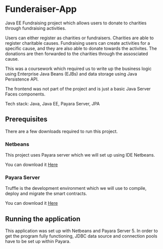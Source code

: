 # Funderaiser-App
Java EE Fundraising project which allows users to donate to charities through fundraising activities.

Users can either register as charities or fundraisers. Charities are able to register charitable causes. Fundraising users can create activities for a specific cause, and they are also able to donate towards the activites. The donations are then forwarded to the charities through the assosciated cause.

This was a coursework which required us to write up the business logic using Enterprise Java Beans (EJBs) and data storage using Java Persistence API.

The frontend was not part of the project and is just a basic Java Server Faces components.

Tech stack: Java, Java EE, Payara Server, JPA

## Prerequisites

There are a few downloads required to run this project.

### Netbeans

This project uses Payara server which we will set up using IDE Netbeans. 

You can download it [Here](https://www.payara.fish/software/downloads/)

### Payara Server

Truffle is the development environment which we will use to compile, deploy and migrate the smart contracts.

You can download it [Here](https://www.payara.fish/software/downloads/)

## Running the application

This application was set up with Netbeans and Payara Server 5. In order to get the program fully functioning, JDBC data source and connection pools have to be set up within Payara.
